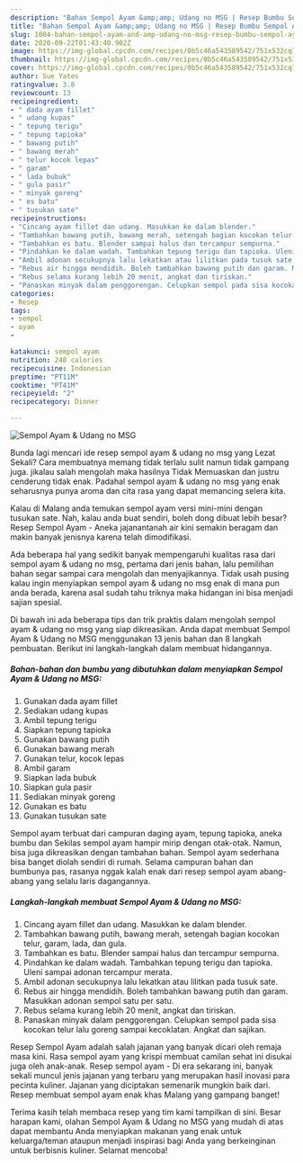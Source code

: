 ```yaml
---
description: "Bahan Sempol Ayam &amp;amp; Udang no MSG | Resep Bumbu Sempol Ayam &amp;amp; Udang no MSG Yang Bisa Manjain Lidah"
title: "Bahan Sempol Ayam &amp;amp; Udang no MSG | Resep Bumbu Sempol Ayam &amp;amp; Udang no MSG Yang Bisa Manjain Lidah"
slug: 1004-bahan-sempol-ayam-and-amp-udang-no-msg-resep-bumbu-sempol-ayam-and-amp-udang-no-msg-yang-bisa-manjain-lidah
date: 2020-09-22T01:43:40.902Z
image: https://img-global.cpcdn.com/recipes/0b5c46a543589542/751x532cq70/sempol-ayam-udang-no-msg-foto-resep-utama.jpg
thumbnail: https://img-global.cpcdn.com/recipes/0b5c46a543589542/751x532cq70/sempol-ayam-udang-no-msg-foto-resep-utama.jpg
cover: https://img-global.cpcdn.com/recipes/0b5c46a543589542/751x532cq70/sempol-ayam-udang-no-msg-foto-resep-utama.jpg
author: Sue Yates
ratingvalue: 3.8
reviewcount: 13
recipeingredient:
- " dada ayam fillet"
- " udang kupas"
- " tepung terigu"
- " tepung tapioka"
- " bawang putih"
- " bawang merah"
- " telur kocok lepas"
- " garam"
- " lada bubuk"
- " gula pasir"
- " minyak goreng"
- " es batu"
- " tusukan sate"
recipeinstructions:
- "Cincang ayam fillet dan udang. Masukkan ke dalam blender."
- "Tambahkan bawang putih, bawang merah, setengah bagian kocokan telur, garam, lada, dan gula."
- "Tambahkan es batu. Blender sampai halus dan tercampur sempurna."
- "Pindahkan ke dalam wadah. Tambahkan tepung terigu dan tapioka. Uleni sampai adonan tercampur merata."
- "Ambil adonan secukupnya lalu lekatkan atau lilitkan pada tusuk sate."
- "Rebus air hingga mendidih. Boleh tambahkan bawang putih dan garam. Masukkan adonan sempol satu per satu."
- "Rebus selama kurang lebih 20 menit, angkat dan tiriskan."
- "Panaskan minyak dalam penggorengan. Celupkan sempol pada sisa kocokan telur lalu goreng sampai kecoklatan. Angkat dan sajikan."
categories:
- Resep
tags:
- sempol
- ayam
- 

katakunci: sempol ayam  
nutrition: 248 calories
recipecuisine: Indonesian
preptime: "PT11M"
cooktime: "PT41M"
recipeyield: "2"
recipecategory: Dinner

---
```



![Sempol Ayam &amp; Udang no MSG](https://img-global.cpcdn.com/recipes/0b5c46a543589542/751x532cq70/sempol-ayam-udang-no-msg-foto-resep-utama.jpg)

Bunda lagi mencari ide resep sempol ayam &amp; udang no msg yang Lezat Sekali? Cara membuatnya memang tidak terlalu sulit namun tidak gampang juga. jikalau salah mengolah maka hasilnya Tidak Memuaskan dan justru cenderung tidak enak. Padahal sempol ayam &amp; udang no msg yang enak seharusnya punya aroma dan cita rasa yang dapat memancing selera kita.

Kalau di Malang anda temukan sempol ayam versi mini-mini dengan tusukan sate. Nah, kalau anda buat sendiri, boleh dong dibuat lebih besar? Resep Sempol Ayam - Aneka jajanantanah air kini semakin beragam dan makin banyak jenisnya karena telah dimodifikasi.

Ada beberapa hal yang sedikit banyak mempengaruhi kualitas rasa dari sempol ayam &amp; udang no msg, pertama dari jenis bahan, lalu pemilihan bahan segar sampai cara mengolah dan menyajikannya. Tidak usah pusing kalau ingin menyiapkan sempol ayam &amp; udang no msg enak di mana pun anda berada, karena asal sudah tahu triknya maka hidangan ini bisa menjadi sajian spesial.


Di bawah ini ada beberapa tips dan trik praktis dalam mengolah sempol ayam &amp; udang no msg yang siap dikreasikan. Anda dapat membuat Sempol Ayam &amp; Udang no MSG menggunakan 13 jenis bahan dan 8 langkah pembuatan. Berikut ini langkah-langkah dalam membuat hidangannya.

<!--inarticleads1-->

##### Bahan-bahan dan bumbu yang dibutuhkan dalam menyiapkan Sempol Ayam &amp; Udang no MSG:

1. Gunakan  dada ayam fillet
1. Sediakan  udang kupas
1. Ambil  tepung terigu
1. Siapkan  tepung tapioka
1. Gunakan  bawang putih
1. Gunakan  bawang merah
1. Gunakan  telur, kocok lepas
1. Ambil  garam
1. Siapkan  lada bubuk
1. Siapkan  gula pasir
1. Sediakan  minyak goreng
1. Gunakan  es batu
1. Gunakan  tusukan sate


Sempol ayam terbuat dari campuran daging ayam, tepung tapioka, aneka bumbu dan Sekilas sempol ayam hampir mirip dengan otak-otak. Namun, bisa juga dikreasikan dengan tambahan bahan. Sempol ayam sederhana bisa banget diolah sendiri di rumah. Selama campuran bahan dan bumbunya pas, rasanya nggak kalah enak dari resep sempol ayam abang-abang yang selalu laris dagangannya. 

<!--inarticleads2-->

##### Langkah-langkah membuat Sempol Ayam &amp; Udang no MSG:

1. Cincang ayam fillet dan udang. Masukkan ke dalam blender.
1. Tambahkan bawang putih, bawang merah, setengah bagian kocokan telur, garam, lada, dan gula.
1. Tambahkan es batu. Blender sampai halus dan tercampur sempurna.
1. Pindahkan ke dalam wadah. Tambahkan tepung terigu dan tapioka. Uleni sampai adonan tercampur merata.
1. Ambil adonan secukupnya lalu lekatkan atau lilitkan pada tusuk sate.
1. Rebus air hingga mendidih. Boleh tambahkan bawang putih dan garam. Masukkan adonan sempol satu per satu.
1. Rebus selama kurang lebih 20 menit, angkat dan tiriskan.
1. Panaskan minyak dalam penggorengan. Celupkan sempol pada sisa kocokan telur lalu goreng sampai kecoklatan. Angkat dan sajikan.


Resep Sempol Ayam adalah salah jajanan yang banyak dicari oleh remaja masa kini. Rasa sempol ayam yang krispi membuat camilan sehat ini disukai juga oleh anak-anak. Resep sempol ayam - Di era sekarang ini, banyak sekali muncul jenis jajanan yang terbaru yang merupakan hasil inovasi para pecinta kuliner. Jajanan yang diciptakan semenarik mungkin baik dari. Resep membuat sempol ayam enak khas Malang yang gampang banget! 

Terima kasih telah membaca resep yang tim kami tampilkan di sini. Besar harapan kami, olahan Sempol Ayam &amp; Udang no MSG yang mudah di atas dapat membantu Anda menyiapkan makanan yang enak untuk keluarga/teman ataupun menjadi inspirasi bagi Anda yang berkeinginan untuk berbisnis kuliner. Selamat mencoba!
